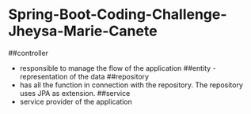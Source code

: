 # Spring-Boot-Coding-Challenge-Jheysa-Marie-Canete
##controller
- responsible to manage the flow of the application
##entity
-representation of the data
##repository
- has all the function in connection with the repository. The repository uses JPA as extension.
##service
- service provider of the application
